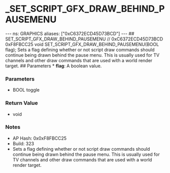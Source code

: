 # _SET_SCRIPT_GFX_DRAW_BEHIND_PAUSEMENU

--- ns: GRAPHICS aliases: ["0xC6372ECD45D73BCD"] --- ## SET_SCRIPT_GFX_DRAW_BEHIND_PAUSEMENU  // 0xC6372ECD45D73BCD 0xF8FBCC25 void SET_SCRIPT_GFX_DRAW_BEHIND_PAUSEMENU(BOOL flag);  Sets a flag defining whether or not script draw commands should continue being drawn behind the pause menu. This is usually used for TV channels and other draw commands that are used with a world render target.  ## Parameters * **flag**: A boolean value.

### Parameters
* BOOL toggle

### Return Value
* void

### Notes
* AP Hash: 0x0xF8FBCC25
* Build: 323
* Sets a flag defining whether or not script draw commands should continue being drawn behind the pause menu. This is usually used for TV channels and other draw commands that are used with a world render target.

